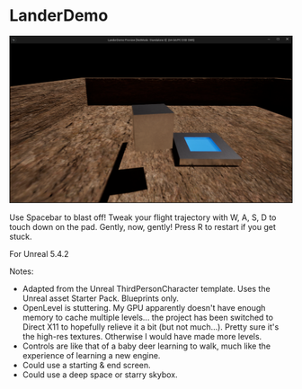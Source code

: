 # LanderDemo

![Screenshot of the game: a chrome cube on the surface of a red planet.](screenshot.PNG)

Use Spacebar to blast off! Tweak your flight trajectory with W, A, S, D to touch down on the pad. Gently, now, gently! Press R to restart if you get stuck.

For Unreal 5.4.2

Notes:
* Adapted from the Unreal ThirdPersonCharacter template. Uses the Unreal asset Starter Pack. Blueprints only.
* OpenLevel is stuttering. My GPU apparently doesn't have enough memory to cache multiple levels... the project has been switched to Direct X11 to hopefully relieve it a bit (but not much...). Pretty sure it's the high-res textures. Otherwise I would have made more levels.
* Controls are like that of a baby deer learning to walk, much like the experience of learning a new engine.
* Could use a starting & end screen.
* Could use a deep space or starry skybox.
